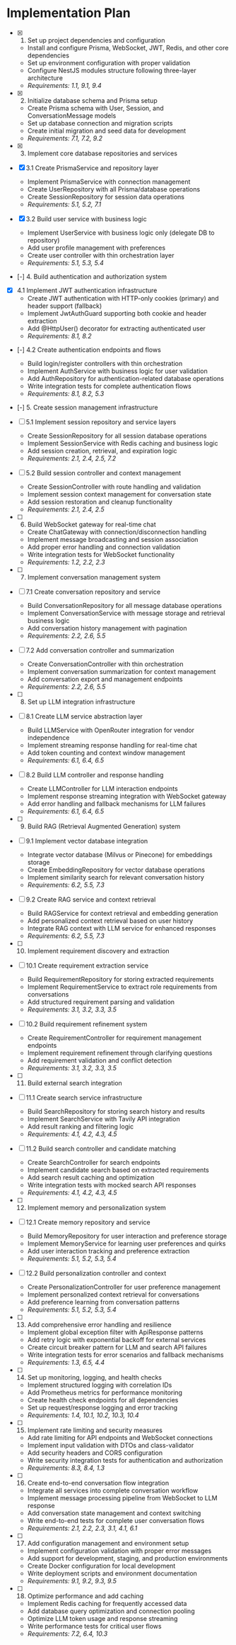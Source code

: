# Implementation Plan

- [x] 1. Set up project dependencies and configuration
  - Install and configure Prisma, WebSocket, JWT, Redis, and other core dependencies
  - Set up environment configuration with proper validation
  - Configure NestJS modules structure following three-layer architecture
  - _Requirements: 1.1, 9.1, 9.4_

- [x] 2. Initialize database schema and Prisma setup
  - Create Prisma schema with User, Session, and ConversationMessage models
  - Set up database connection and migration scripts
  - Create initial migration and seed data for development
  - _Requirements: 7.1, 7.2, 9.2_

- [x] 3. Implement core database repositories and services
- [x] 3.1 Create PrismaService and repository layer
  - Implement PrismaService with connection management
  - Create UserRepository with all Prisma/database operations
  - Create SessionRepository for session data operations
  - _Requirements: 5.1, 5.2, 7.1_

- [x] 3.2 Build user service with business logic
  - Implement UserService with business logic only (delegate DB to repository)
  - Add user profile management with preferences
  - Create user controller with thin orchestration layer
  - _Requirements: 5.1, 5.3, 5.4_

- [-] 4. Build authentication and authorization system
- [x] 4.1 Implement JWT authentication infrastructure
  - Create JWT authentication with HTTP-only cookies (primary) and header support (fallback)
  - Implement JwtAuthGuard supporting both cookie and header extraction
  - Add @HttpUser() decorator for extracting authenticated user
  - _Requirements: 8.1, 8.2_

- [-] 4.2 Create authentication endpoints and flows
  - Build login/register controllers with thin orchestration
  - Implement AuthService with business logic for user validation
  - Add AuthRepository for authentication-related database operations
  - Write integration tests for complete authentication flows
  - _Requirements: 8.1, 8.2, 5.3_

- [-] 5. Create session management infrastructure
- [ ] 5.1 Implement session repository and service layers
  - Create SessionRepository for all session database operations
  - Implement SessionService with Redis caching and business logic
  - Add session creation, retrieval, and expiration logic
  - _Requirements: 2.1, 2.4, 2.5, 7.2_

- [ ] 5.2 Build session controller and context management
  - Create SessionController with route handling and validation
  - Implement session context management for conversation state
  - Add session restoration and cleanup functionality
  - _Requirements: 2.1, 2.4, 2.5_

- [ ] 6. Build WebSocket gateway for real-time chat
  - Create ChatGateway with connection/disconnection handling
  - Implement message broadcasting and session association
  - Add proper error handling and connection validation
  - Write integration tests for WebSocket functionality
  - _Requirements: 1.2, 2.2, 2.3_

- [ ] 7. Implement conversation management system
- [ ] 7.1 Create conversation repository and service
  - Build ConversationRepository for all message database operations
  - Implement ConversationService with message storage and retrieval business logic
  - Add conversation history management with pagination
  - _Requirements: 2.2, 2.6, 5.5_

- [ ] 7.2 Add conversation controller and summarization
  - Create ConversationController with thin orchestration
  - Implement conversation summarization for context management
  - Add conversation export and management endpoints
  - _Requirements: 2.2, 2.6, 5.5_

- [ ] 8. Set up LLM integration infrastructure
- [ ] 8.1 Create LLM service abstraction layer
  - Build LLMService with OpenRouter integration for vendor independence
  - Implement streaming response handling for real-time chat
  - Add token counting and context window management
  - _Requirements: 6.1, 6.4, 6.5_

- [ ] 8.2 Build LLM controller and response handling
  - Create LLMController for LLM interaction endpoints
  - Implement response streaming integration with WebSocket gateway
  - Add error handling and fallback mechanisms for LLM failures
  - _Requirements: 6.1, 6.4, 6.5_

- [ ] 9. Build RAG (Retrieval Augmented Generation) system
- [ ] 9.1 Implement vector database integration
  - Integrate vector database (Milvus or Pinecone) for embeddings storage
  - Create EmbeddingRepository for vector database operations
  - Implement similarity search for relevant conversation history
  - _Requirements: 6.2, 5.5, 7.3_

- [ ] 9.2 Create RAG service and context retrieval
  - Build RAGService for context retrieval and embedding generation
  - Add personalized context retrieval based on user history
  - Integrate RAG context with LLM service for enhanced responses
  - _Requirements: 6.2, 5.5, 7.3_

- [ ] 10. Implement requirement discovery and extraction
- [ ] 10.1 Create requirement extraction service
  - Build RequirementRepository for storing extracted requirements
  - Implement RequirementService to extract role requirements from conversations
  - Add structured requirement parsing and validation
  - _Requirements: 3.1, 3.2, 3.3, 3.5_

- [ ] 10.2 Build requirement refinement system
  - Create RequirementController for requirement management endpoints
  - Implement requirement refinement through clarifying questions
  - Add requirement validation and conflict detection
  - _Requirements: 3.1, 3.2, 3.3, 3.5_

- [ ] 11. Build external search integration
- [ ] 11.1 Create search service infrastructure
  - Build SearchRepository for storing search history and results
  - Implement SearchService with Tavily API integration
  - Add result ranking and filtering logic
  - _Requirements: 4.1, 4.2, 4.3, 4.5_

- [ ] 11.2 Build search controller and candidate matching
  - Create SearchController for search endpoints
  - Implement candidate search based on extracted requirements
  - Add search result caching and optimization
  - Write integration tests with mocked search API responses
  - _Requirements: 4.1, 4.2, 4.3, 4.5_

- [ ] 12. Implement memory and personalization system
- [ ] 12.1 Create memory repository and service
  - Build MemoryRepository for user interaction and preference storage
  - Implement MemoryService for learning user preferences and quirks
  - Add user interaction tracking and preference extraction
  - _Requirements: 5.1, 5.2, 5.3, 5.4_

- [ ] 12.2 Build personalization controller and context
  - Create PersonalizationController for user preference management
  - Implement personalized context retrieval for conversations
  - Add preference learning from conversation patterns
  - _Requirements: 5.1, 5.2, 5.3, 5.4_

- [ ] 13. Add comprehensive error handling and resilience
  - Implement global exception filter with ApiResponse patterns
  - Add retry logic with exponential backoff for external services
  - Create circuit breaker pattern for LLM and search API failures
  - Write integration tests for error scenarios and fallback mechanisms
  - _Requirements: 1.3, 6.5, 4.4_

- [ ] 14. Set up monitoring, logging, and health checks
  - Implement structured logging with correlation IDs
  - Add Prometheus metrics for performance monitoring
  - Create health check endpoints for all dependencies
  - Set up request/response logging and error tracking
  - _Requirements: 1.4, 10.1, 10.2, 10.3, 10.4_

- [ ] 15. Implement rate limiting and security measures
  - Add rate limiting for API endpoints and WebSocket connections
  - Implement input validation with DTOs and class-validator
  - Add security headers and CORS configuration
  - Write security integration tests for authentication and authorization
  - _Requirements: 8.3, 8.4, 1.3_

- [ ] 16. Create end-to-end conversation flow integration
  - Integrate all services into complete conversation workflow
  - Implement message processing pipeline from WebSocket to LLM response
  - Add conversation state management and context switching
  - Write end-to-end tests for complete user conversation flows
  - _Requirements: 2.1, 2.2, 2.3, 3.1, 4.1, 6.1_

- [ ] 17. Add configuration management and environment setup
  - Implement configuration validation with proper error messages
  - Add support for development, staging, and production environments
  - Create Docker configuration for local development
  - Write deployment scripts and environment documentation
  - _Requirements: 9.1, 9.2, 9.3, 9.5_

- [ ] 18. Optimize performance and add caching
  - Implement Redis caching for frequently accessed data
  - Add database query optimization and connection pooling
  - Optimize LLM token usage and response streaming
  - Write performance tests for critical user flows
  - _Requirements: 7.2, 6.4, 10.3_